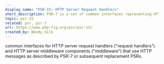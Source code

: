 ```yaml
---
display_name: "PSR-15: HTTP Server Request Handlers"
short_description: PSR-7 is a set of common interfaces representing HTTP server request handlers, and HTTP server middleware components.
topic: psr-15
related: psr, psr-7
url: https://www.php-fig.org/psr/psr-15/
created_by: Woody Gilk
---
```

common interfaces for HTTP server request handlers ("request handlers") and HTTP server middleware components ("middleware") that use HTTP messages as described by PSR-7 or subsequent replacement PSRs.
